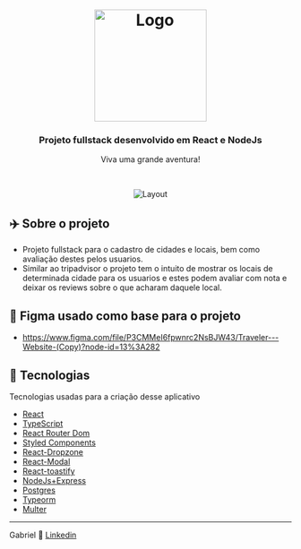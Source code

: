 <h1 align="center">
  <img alt="Logo" src="https://i.imgur.com/3i6qysf.png" width="200px">
</h1>

<h3 align="center">
  Projeto fullstack desenvolvido em React e NodeJs
</h3>

<p align="center">Viva uma grande aventura!</p>

</br>

<p align="center">
  <img alt="Layout" src="https://i.imgur.com/noTSzUs.gif">
</p>

## ✈️ Sobre o projeto

- Projeto fullstack para o cadastro de cidades e locais, bem como avaliação destes pelos usuarios. 
- Similar ao tripadvisor o projeto tem o intuito de mostrar os locais de determinada cidade para os usuarios e estes podem avaliar com nota e deixar os reviews sobre o que acharam daquele local.

## 🎨 Figma usado como base para o projeto
- https://www.figma.com/file/P3CMMeI6fpwnrc2NsBJW43/Traveler---Website-(Copy)?node-id=13%3A282

## 🚀 Tecnologias

Tecnologias usadas para a criação desse aplicativo

- [React](https://reactjs.org/)
- [TypeScript](https://www.typescriptlang.org/)
- [React Router Dom](https://reactrouter.com/web/guides/quick-start)
- [Styled Components](https://styled-components.com/)
- [React-Dropzone](https://github.com/react-dropzone/react-dropzone)
- [React-Modal](https://www.npmjs.com/package/react-modal)
- [React-toastify](https://www.npmjs.com/package/react-toastify)
- [NodeJs+Express](https://expressjs.com/)
- [Postgres](https://www.postgresql.org/)
- [Typeorm](https://typeorm.io/#/)
- [Multer](https://www.npmjs.com/package/multer)

---

Gabriel 👋 [Linkedin](https://www.linkedin.com/in/gabriel-schulz-77188819a/)

